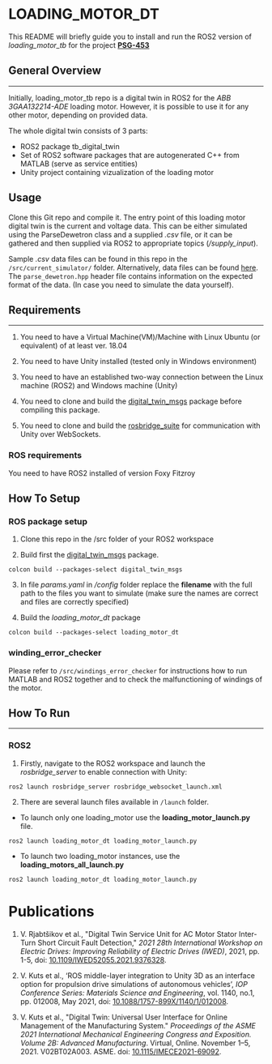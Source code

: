 # LOADING_MOTOR_DT

This README will briefly guide you to install and run the ROS2 version of *loading_motor_tb* for the project [**PSG-453**](https://www.etis.ee/Portal/Projects/Display/72b66c74-e911-49c3-ac6a-6716f9e72ba5?lang=ENG)
## General Overview
****

Initially, loading_motor_tb repo is a digital twin in ROS2 for the *ABB 3GAA132214-ADE* loading motor. However, it is possible to use it 
for any other motor, depending on provided data.

The whole digital twin consists of 3 parts:
- ROS2 package tb_digital_twin
- Set of ROS2 software packages that are autogenerated C++ from MATLAB (serve as service entities)
- Unity project containing vizualization of the loading motor

## Usage

Clone this Git repo and compile it. The entry point of this loading motor digital twin is the current and voltage data.
This can be either simulated using the ParseDewetron class and a supplied *.csv* file, or it can be gathered and then supplied via ROS2 to appropriate topics (*/supply_input*).

Sample *.csv* data files can be found in this repo in the `/src/current_simulator/` folder. Alternatively, data files can be found [here](https://livettu.sharepoint.com/:f:/s/PSG453PUTprojectgroup/EiC93gX70itHoPBO5sS3aMMBApxqi6LMp3AXtNC7x-fKPA?e=0xOOCw). The `parse_dewetron.hpp` header file contains information on the expected format of the data. (In case you need to simulate the data yourself).

## Requirements
****

1. You need to have a Virtual Machine(VM)/Machine with Linux Ubuntu (or equivalent) of at least ver. 18.04

2. You need to have Unity installed (tested only in Windows environment)

3. You need to have an established two-way connection between the Linux machine (ROS2) and Windows machine (Unity)

4. You need to clone and build the [digital_twin_msgs](https://github.com/TalTech-PSG453/digital_twin_msgs) package before compiling this package.

5. You need to clone and build the [rosbridge_suite](https://github.com/RobotWebTools/rosbridge_suite) for communication with Unity over WebSockets. 

### ROS requirements

You need to have ROS2 installed of version Foxy Fitzroy

## How To Setup

### ROS package setup

1. Clone this repo in the /src folder of your ROS2 workspace

2. Build first the [digital_twin_msgs](https://github.com/TalTech-PSG453/digital_twin_msgs) package.
```
colcon build --packages-select digital_twin_msgs
```
3. In file *params.yaml* in */config* folder replace the **filename** with the full path to the files you want to simulate (make sure the names are correct and files are correctly specified)

4. Build the *loading_motor_dt* package
```
colcon build --packages-select loading_motor_dt
```
### winding_error_checker

Please refer to `/src/windings_error_checker` for instructions how to run MATLAB and ROS2 together and to check the malfunctioning of windings of the motor.

## How To Run
****
### ROS2

1. Firstly, navigate to the ROS2 workspace and launch the *rosbridge_server* to enable connection with Unity:

```
ros2 launch rosbridge_server rosbridge_websocket_launch.xml 

```
2. There are several launch files available in `/launch` folder.

* To launch only one loading_motor use the **loading_motor_launch.py** file.

```
ros2 launch loading_motor_dt loading_motor_launch.py
```

* To launch two loading_motor instances, use the **loading_motors_all_launch.py**

```
ros2 launch loading_motor_dt loading_motor_launch.py
```

# Publications 

1. V. Rjabtšikov et al., "Digital Twin Service Unit for AC Motor Stator Inter-Turn Short Circuit Fault Detection," *2021 28th International Workshop on Electric Drives: Improving Reliability of Electric Drives (IWED)*, 2021, pp. 1-5, doi: [10.1109/IWED52055.2021.9376328](https://doi.org/10.1109/IWED52055.2021.9376328).

2. V. Kuts et al., ‘ROS middle-layer integration to Unity 3D as an interface option for propulsion drive simulations of autonomous vehicles’, *IOP Conference Series: Materials Science and Engineering*, vol. 1140, no.1, pp. 012008, May 2021, doi: [10.1088/1757-899X/1140/1/012008](https://doi.org/10.1088/1757-899X/1140/1/012008).

3. V. Kuts et al., "Digital Twin: Universal User Interface for Online Management of the Manufacturing System." *Proceedings of the ASME 2021 International Mechanical Engineering Congress and Exposition. Volume 2B: Advanced Manufacturing*. Virtual, Online. November 1–5, 2021. V02BT02A003. ASME. doi: [10.1115/IMECE2021-69092](https://doi.org/10.1115/IMECE2021-69092).